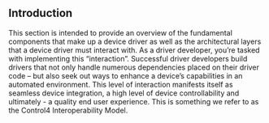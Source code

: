 ## Introduction

This section is intended to provide an overview of the fundamental components that make up a device driver as well as the architectural layers that a device driver must interact with.  As a driver developer, you’re tasked with implementing this “interaction”. Successful driver developers build drivers that not only handle numerous dependencies placed on their driver code – but also seek out ways to enhance a device’s capabilities in an automated environment. This level of interaction manifests itself as seamless device integration, a high level of device controllability and ultimately - a quality end user experience. This is something we refer to as the Control4 Interoperability Model.